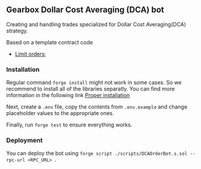 ## Gearbox Dollar Cost Averaging (DCA) bot

Creating and handling trades specialized for Dollar Cost Averaging(DCA) strategy.

Based on a template contract code 
* [Limit orders](https://dev.gearbox.fi/bots/limit-orders);

### Installation

Regular command `forge install` might not work in some cases. So we recommend to install all of the libraries separatly. You can find more information in the following link
[Proper installation](https://ethereum.stackexchange.com/questions/165955/forge-install-is-not-installing-the-dependencies/165958?noredirect=1#comment180305_165958) 

Next, create a `.env` file, copy the contents from `.env.example` and change placeholder values to the appropriate ones.

Finally, run `forge test` to ensure everything works.

### Deployment

You can deploy the bot using `forge script ./scripts/DCAOrderBot.s.sol --rpc-url <RPC_URL> `.

